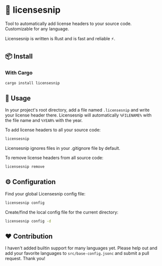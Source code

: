 # 🔑 licensesnip
Tool to automatically add license headers to your source code. Customizable for any language.

Licensesnip is written is Rust and is fast and reliable ⚡.

## 📦 Install

### With Cargo
```bash
cargo install licensesnip
```

## 📜 Usage

In your project's root directory, add a file named `.licensesnip` and write your license header there. Licensesnip will automatically `%FILENAME%` with the file name and `%YEAR%` with the year.

To add license headers to all your source code:

```bash
licensesnip
```
Licensesnip ignores files in your .gitignore file by default.

To remove license headers from all source code:

```bash
licensesnip remove
```

## ⚙️ Configuration

Find your global Licensesnip config file:
```bash
licensesnip config
```

Create/find the local config file for the current directory:
```bash
licensesnip config -d
```

## ❤️ Contribution

I haven't added builtin support for many languages yet. Please help out and add your favorite languages to `src/base-config.jsonc` and submit a pull request. Thank you!

